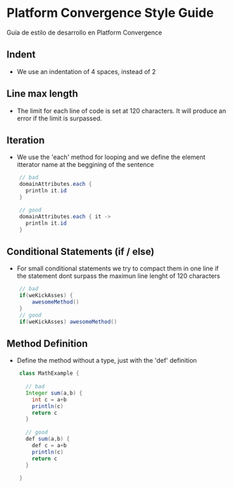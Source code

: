 # Platform Convergence Style Guide
Guía de estilo de desarrollo en Platform Convergence

## Indent

- We use an indentation of 4 spaces, instead of 2


## Line max length

 - The limit for each line of code is set at 120 characters. It will produce an error if the limit is surpassed.

## Iteration

- We use the 'each' method for looping and we define the element itterator name at the beggining of the sentence
```java
    // bad
    domainAttributes.each {
      println it.id
    }

    // good
    domainAttributes.each { it ->
      println it.id
    }
```

## Conditional Statements (if / else)
- For small conditional statements we try to compact them in one line if the statement dont surpass the maximun line lenght of 120 characters

```java
    // bad
    if(weKickAsses) {
        awesomeMethod()
    }
    // good
    if(weKickAsses) awesomeMethod()
```
## Method Definition
- Define the method without a type, just with the 'def' definition

```java
    class MathExample {
 
      // bad
      Integer sum(a,b) {
        int c = a+b
        println(c)
        return c
      }
    
      // good
      def sum(a,b) {
        def c = a+b
        println(c)
        return c
      }
    
    }
```
